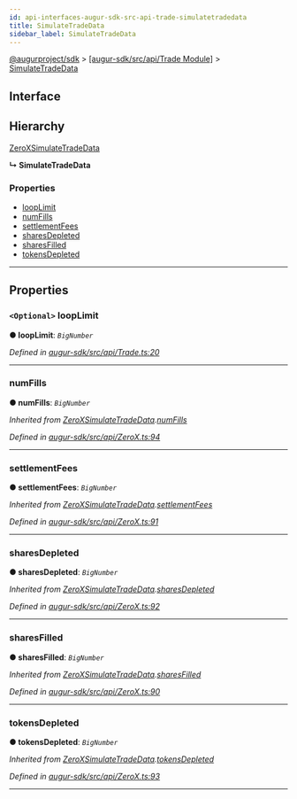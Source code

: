```yaml
---
id: api-interfaces-augur-sdk-src-api-trade-simulatetradedata
title: SimulateTradeData
sidebar_label: SimulateTradeData
---
```


[@augurproject/sdk](api-readme.md) > [[augur-sdk/src/api/Trade Module]](api-modules-augur-sdk-src-api-trade-module.md) > [SimulateTradeData](api-interfaces-augur-sdk-src-api-trade-simulatetradedata.md)

## Interface

## Hierarchy

 [ZeroXSimulateTradeData](api-interfaces-augur-sdk-src-api-zerox-zeroxsimulatetradedata.md)

**↳ SimulateTradeData**

### Properties

* [loopLimit](api-interfaces-augur-sdk-src-api-trade-simulatetradedata.md#looplimit)
* [numFills](api-interfaces-augur-sdk-src-api-trade-simulatetradedata.md#numfills)
* [settlementFees](api-interfaces-augur-sdk-src-api-trade-simulatetradedata.md#settlementfees)
* [sharesDepleted](api-interfaces-augur-sdk-src-api-trade-simulatetradedata.md#sharesdepleted)
* [sharesFilled](api-interfaces-augur-sdk-src-api-trade-simulatetradedata.md#sharesfilled)
* [tokensDepleted](api-interfaces-augur-sdk-src-api-trade-simulatetradedata.md#tokensdepleted)

---

## Properties

<a id="looplimit"></a>

### `<Optional>` loopLimit

**● loopLimit**: *`BigNumber`*

*Defined in [augur-sdk/src/api/Trade.ts:20](https://github.com/AugurProject/augur/blob/1e1466f1d3/packages/augur-sdk/src/api/Trade.ts#L20)*

___
<a id="numfills"></a>

###  numFills

**● numFills**: *`BigNumber`*

*Inherited from [ZeroXSimulateTradeData](api-interfaces-augur-sdk-src-api-zerox-zeroxsimulatetradedata.md).[numFills](api-interfaces-augur-sdk-src-api-zerox-zeroxsimulatetradedata.md#numfills)*

*Defined in [augur-sdk/src/api/ZeroX.ts:94](https://github.com/AugurProject/augur/blob/1e1466f1d3/packages/augur-sdk/src/api/ZeroX.ts#L94)*

___
<a id="settlementfees"></a>

###  settlementFees

**● settlementFees**: *`BigNumber`*

*Inherited from [ZeroXSimulateTradeData](api-interfaces-augur-sdk-src-api-zerox-zeroxsimulatetradedata.md).[settlementFees](api-interfaces-augur-sdk-src-api-zerox-zeroxsimulatetradedata.md#settlementfees)*

*Defined in [augur-sdk/src/api/ZeroX.ts:91](https://github.com/AugurProject/augur/blob/1e1466f1d3/packages/augur-sdk/src/api/ZeroX.ts#L91)*

___
<a id="sharesdepleted"></a>

###  sharesDepleted

**● sharesDepleted**: *`BigNumber`*

*Inherited from [ZeroXSimulateTradeData](api-interfaces-augur-sdk-src-api-zerox-zeroxsimulatetradedata.md).[sharesDepleted](api-interfaces-augur-sdk-src-api-zerox-zeroxsimulatetradedata.md#sharesdepleted)*

*Defined in [augur-sdk/src/api/ZeroX.ts:92](https://github.com/AugurProject/augur/blob/1e1466f1d3/packages/augur-sdk/src/api/ZeroX.ts#L92)*

___
<a id="sharesfilled"></a>

###  sharesFilled

**● sharesFilled**: *`BigNumber`*

*Inherited from [ZeroXSimulateTradeData](api-interfaces-augur-sdk-src-api-zerox-zeroxsimulatetradedata.md).[sharesFilled](api-interfaces-augur-sdk-src-api-zerox-zeroxsimulatetradedata.md#sharesfilled)*

*Defined in [augur-sdk/src/api/ZeroX.ts:90](https://github.com/AugurProject/augur/blob/1e1466f1d3/packages/augur-sdk/src/api/ZeroX.ts#L90)*

___
<a id="tokensdepleted"></a>

###  tokensDepleted

**● tokensDepleted**: *`BigNumber`*

*Inherited from [ZeroXSimulateTradeData](api-interfaces-augur-sdk-src-api-zerox-zeroxsimulatetradedata.md).[tokensDepleted](api-interfaces-augur-sdk-src-api-zerox-zeroxsimulatetradedata.md#tokensdepleted)*

*Defined in [augur-sdk/src/api/ZeroX.ts:93](https://github.com/AugurProject/augur/blob/1e1466f1d3/packages/augur-sdk/src/api/ZeroX.ts#L93)*

___

